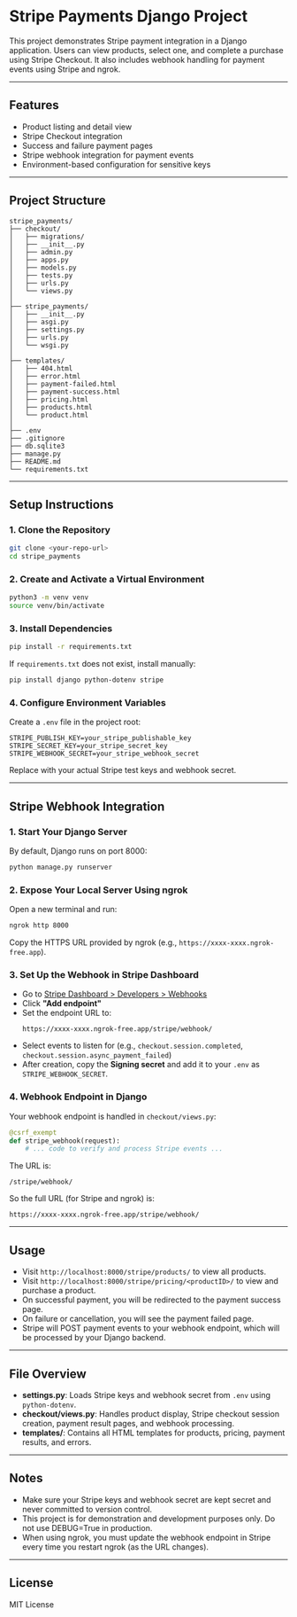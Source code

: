 # Stripe Payments Django Project

This project demonstrates Stripe payment integration in a Django application. Users can view products, select one, and complete a purchase using Stripe Checkout. It also includes webhook handling for payment events using Stripe and ngrok.

---

## Features

- Product listing and detail view
- Stripe Checkout integration
- Success and failure payment pages
- Stripe webhook integration for payment events
- Environment-based configuration for sensitive keys

---

## Project Structure

```
stripe_payments/
├── checkout/
│   ├── migrations/
│   ├── __init__.py
│   ├── admin.py
│   ├── apps.py
│   ├── models.py
│   ├── tests.py
│   ├── urls.py
│   └── views.py
│
├── stripe_payments/
│   ├── __init__.py
│   ├── asgi.py
│   ├── settings.py
│   ├── urls.py
│   └── wsgi.py
│
├── templates/
│   ├── 404.html
│   ├── error.html
│   ├── payment-failed.html
│   ├── payment-success.html
│   ├── pricing.html
│   ├── products.html
│   └── product.html
│
├── .env
├── .gitignore
├── db.sqlite3
├── manage.py
├── README.md
└── requirements.txt
```

---

## Setup Instructions

### 1. Clone the Repository

```bash
git clone <your-repo-url>
cd stripe_payments
```

### 2. Create and Activate a Virtual Environment

```bash
python3 -m venv venv
source venv/bin/activate
```

### 3. Install Dependencies

```bash
pip install -r requirements.txt
```

If `requirements.txt` does not exist, install manually:

```bash
pip install django python-dotenv stripe
```

### 4. Configure Environment Variables

Create a `.env` file in the project root:

```
STRIPE_PUBLISH_KEY=your_stripe_publishable_key
STRIPE_SECRET_KEY=your_stripe_secret_key
STRIPE_WEBHOOK_SECRET=your_stripe_webhook_secret
```

Replace with your actual Stripe test keys and webhook secret.

---

## Stripe Webhook Integration

### 1. Start Your Django Server

By default, Django runs on port 8000:

```bash
python manage.py runserver
```

### 2. Expose Your Local Server Using ngrok

Open a new terminal and run:

```bash
ngrok http 8000
```

Copy the HTTPS URL provided by ngrok (e.g., `https://xxxx-xxxx.ngrok-free.app`).

### 3. Set Up the Webhook in Stripe Dashboard

- Go to [Stripe Dashboard > Developers > Webhooks](https://dashboard.stripe.com/test/webhooks)
- Click **"Add endpoint"**
- Set the endpoint URL to:  
  ```
  https://xxxx-xxxx.ngrok-free.app/stripe/webhook/
  ```
- Select events to listen for (e.g., `checkout.session.completed`, `checkout.session.async_payment_failed`)
- After creation, copy the **Signing secret** and add it to your `.env` as `STRIPE_WEBHOOK_SECRET`.

### 4. Webhook Endpoint in Django

Your webhook endpoint is handled in `checkout/views.py`:

```python
@csrf_exempt
def stripe_webhook(request):
    # ... code to verify and process Stripe events ...
```

The URL is:
```
/stripe/webhook/
```
So the full URL (for Stripe and ngrok) is:
```
https://xxxx-xxxx.ngrok-free.app/stripe/webhook/
```

---

## Usage

- Visit `http://localhost:8000/stripe/products/` to view all products.
- Visit `http://localhost:8000/stripe/pricing/<productID>/` to view and purchase a product.
- On successful payment, you will be redirected to the payment success page.
- On failure or cancellation, you will see the payment failed page.
- Stripe will POST payment events to your webhook endpoint, which will be processed by your Django backend.

---

## File Overview

- **settings.py**: Loads Stripe keys and webhook secret from `.env` using `python-dotenv`.
- **checkout/views.py**: Handles product display, Stripe checkout session creation, payment result pages, and webhook processing.
- **templates/**: Contains all HTML templates for products, pricing, payment results, and errors.

---

## Notes

- Make sure your Stripe keys and webhook secret are kept secret and never committed to version control.
- This project is for demonstration and development purposes only. Do not use DEBUG=True in production.
- When using ngrok, you must update the webhook endpoint in Stripe every time you restart ngrok (as the URL changes).

---

## License

MIT License